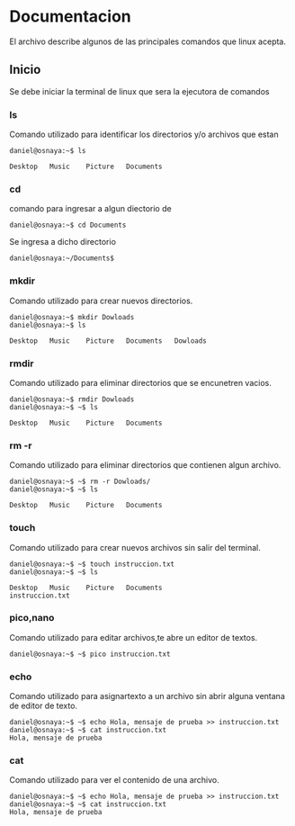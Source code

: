 # Documentacion

El archivo describe algunos de las principales comandos que linux acepta.

## Inicio

Se debe iniciar la terminal de linux que sera la ejecutora de comandos 

### ls

Comando utilizado para identificar los directorios y/o archivos que estan 

```
daniel@osnaya:~$ ls

Desktop   Music    Picture   Documents
```

### cd

comando para ingresar a algun diectorio de 

```
daniel@osnaya:~$ cd Documents
```

Se ingresa a dicho directorio

```
daniel@osnaya:~/Documents$
```
### mkdir

Comando utilizado para crear nuevos  directorios.

```
daniel@osnaya:~$ mkdir Dowloads
daniel@osnaya:~$ ls

Desktop   Music    Picture   Documents   Dowloads
```

### rmdir

Comando utilizado para eliminar directorios que se encunetren vacios.

```
daniel@osnaya:~$ rmdir Dowloads
daniel@osnaya:~$ ~$ ls

Desktop   Music    Picture   Documents   
```

### rm -r

Comando utilizado para eliminar directorios que contienen algun archivo.

```
daniel@osnaya:~$ ~$ rm -r Dowloads/
daniel@osnaya:~$ ~$ ls

Desktop   Music    Picture   Documents   
```

### touch

Comando utilizado para crear nuevos archivos sin salir del terminal.

```
daniel@osnaya:~$ ~$ touch instruccion.txt
daniel@osnaya:~$ ~$ ls

Desktop   Music    Picture   Documents   
instruccion.txt
```

### pico,nano

Comando utilizado para editar archivos,te abre un editor de textos.

```
daniel@osnaya:~$ ~$ pico instruccion.txt

```

### echo 

Comando utilizado para asignartexto a un archivo sin abrir alguna ventana de editor de texto.

```
daniel@osnaya:~$ ~$ echo Hola, mensaje de prueba >> instruccion.txt
daniel@osnaya:~$ ~$ cat instruccion.txt
Hola, mensaje de prueba

```

### cat

Comando utilizado para ver el contenido de una archivo.

```
daniel@osnaya:~$ ~$ echo Hola, mensaje de prueba >> instruccion.txt
daniel@osnaya:~$ ~$ cat instruccion.txt
Hola, mensaje de prueba

```
